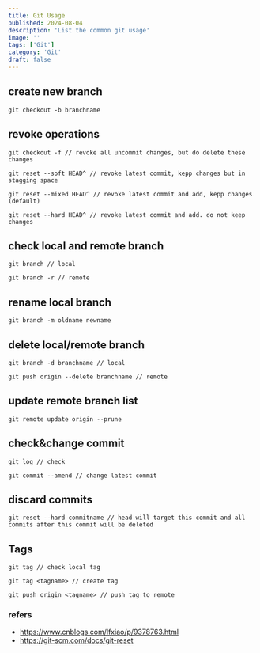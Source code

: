 ```yaml
---
title: Git Usage
published: 2024-08-04
description: 'List the common git usage'
image: ''
tags: ['Git']
category: 'Git'
draft: false 
---
```


## create new branch

``` shell
git checkout -b branchname
```

## revoke operations

``` shell
git checkout -f // revoke all uncommit changes, but do delete these changes

git reset --soft HEAD^ // revoke latest commit, kepp changes but in stagging space

git reset --mixed HEAD^ // revoke latest commit and add, kepp changes (default)

git reset --hard HEAD^ // revoke latest commit and add. do not keep changes
```

## check local and remote branch


``` shell
git branch // local

git branch -r // remote
```

## rename local branch

``` shell
git branch -m oldname newname
```

## delete local/remote branch

``` shell
git branch -d branchname // local

git push origin --delete branchname // remote
```

## update remote branch list
``` shell
git remote update origin --prune
```

## check&change commit

``` shell
git log // check

git commit --amend // change latest commit
```

## discard commits

``` shell
git reset --hard commitname // head will target this commit and all commits after this commit will be deleted
```

## Tags

``` shell
git tag // check local tag

git tag <tagname> // create tag

git push origin <tagname> // push tag to remote
```

### refers

- https://www.cnblogs.com/lfxiao/p/9378763.html
- https://git-scm.com/docs/git-reset



